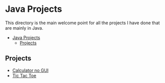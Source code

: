 # Java Projects
This directory is the main welcome point for all the projects I have done that are mainly in Java.

- [Java Projects](#java-projects)
  - [Projects](#projects)

## Projects
- [Calculator no GUI](https://github.com/Dossr-NK/Personal-Projects/tree/main/Java/Calculator%20no%20GUI)
- [Tic Tac Toe](https://github.com/Dossr-NK/Personal-Projects/tree/main/Java/Tic%20Tac%20Toe)

<!-- - [Converter](https://github.com/Dossr-NK/Personal-Projects/tree/main/Java/Converter) (9/28/2023 - present) -->

